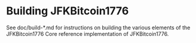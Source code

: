 Building JFKBitcoin1776
================

See doc/build-*.md for instructions on building the various
elements of the JFKBitcoin1776 Core reference implementation of JFKBitcoin1776.
